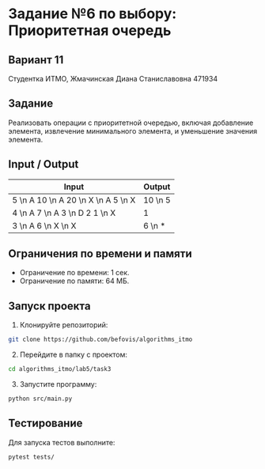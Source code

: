 # Задание №6 по выбору: Приоритетная очередь
## Вариант 11
Студентка ИТМО,  Жмачинская Диана Станиславовна 471934

## Задание
Реализовать операции с приоритетной очередью, включая добавление элемента, извлечение минимального элемента, и уменьшение значения элемента.

## Input / Output

| Input | Output |
|---------------------|--------|
| 5 \n A 10 \n A 20 \n X \n A 5 \n X | 10 \n 5 |
| 4 \n A 7 \n A 3 \n D 2 1 \n X | 1 |
| 3 \n A 6 \n X \n X | 6 \n * |

## Ограничения по времени и памяти

- Ограничение по времени: 1 сек.
- Ограничение по памяти: 64 МБ.

## Запуск проекта

1. Клонируйте репозиторий:
```bash
git clone https://github.com/befovis/algorithms_itmo
```
2. Перейдите в папку с проектом:
```bash
cd algorithms_itmo/lab5/task3
```
3. Запустите программу:
```bash
python src/main.py
```

## Тестирование
Для запуска тестов выполните:
```bash
pytest tests/
```
